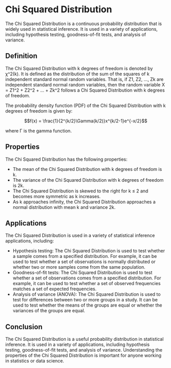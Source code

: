 # Chi Squared Distribution

The Chi Squared Distribution is a continuous probability distribution that is widely used in statistical inference. It is used in a variety of applications, including hypothesis testing, goodness-of-fit tests, and analysis of variance.

## Definition

The Chi Squared Distribution with k degrees of freedom is denoted by χ^2(k). It is defined as the distribution of the sum of the squares of k independent standard normal random variables. That is, if Z1, Z2, ..., Zk are independent standard normal random variables, then the random variable X = Z1^2 + Z2^2 + ... + Zk^2 follows a Chi Squared Distribution with k degrees of freedom.

The probability density function (PDF) of the Chi Squared Distribution with k degrees of freedom is given by:

$$f(x) = \frac{1}{2^{k/2}\Gamma(k/2)}x^{k/2-1}e^{-x/2}$$

where Γ is the gamma function.

## Properties

The Chi Squared Distribution has the following properties:

- The mean of the Chi Squared Distribution with k degrees of freedom is k.
- The variance of the Chi Squared Distribution with k degrees of freedom is 2k.
- The Chi Squared Distribution is skewed to the right for k ≤ 2 and becomes more symmetric as k increases.
- As k approaches infinity, the Chi Squared Distribution approaches a normal distribution with mean k and variance 2k.

## Applications

The Chi Squared Distribution is used in a variety of statistical inference applications, including:

- Hypothesis testing: The Chi Squared Distribution is used to test whether a sample comes from a specified distribution. For example, it can be used to test whether a set of observations is normally distributed or whether two or more samples come from the same population.
- Goodness-of-fit tests: The Chi Squared Distribution is used to test whether a set of observations comes from a specified distribution. For example, it can be used to test whether a set of observed frequencies matches a set of expected frequencies.
- Analysis of variance (ANOVA): The Chi Squared Distribution is used to test for differences between two or more groups in a study. It can be used to test whether the means of the groups are equal or whether the variances of the groups are equal.

## Conclusion

The Chi Squared Distribution is a useful probability distribution in statistical inference. It is used in a variety of applications, including hypothesis testing, goodness-of-fit tests, and analysis of variance. Understanding the properties of the Chi Squared Distribution is important for anyone working in statistics or data science.
